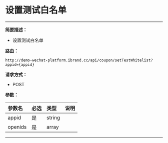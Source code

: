 
# 设置测试白名单
 ****

**简要描述：**


- 设置测试白名单


**路由：**

```
http://demo-wechat-platform.ibrand.cc/api/coupon/setTestWhitelist?appid={appid}

```
**请求方式：**
- POST

**参数：**

|参数名|必选|类型|说明|
|:----    |:---|:----- |-----   |
|appid |是  |string |  |
|openids |是  |array |  |

 ****



